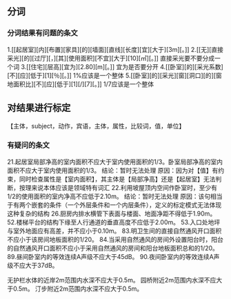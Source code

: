 ## 分词
### 分词结果有问题的条文
1.[[起居室][内][布置][家具][的][墙面][直线][长度][宜][大于][3m][。]]
2.[[无][直接采光][的][过厅][，][其][使用面积][不宜][大于][10][㎡][。]] 直接采光要不要分成一个词
3.[[住宅][层高][宜为][2.80][m][。]] 宜为是否要分开
4.[[卧室][的][采光系数][不][应][低于][1][％][。]] 1%应该是一个整体
5.[[卧室][的][采光][窗][洞口][的][窗地面积比][不][应][低于][1][/][7][。]] 1/7应该是一个整体

## 对结果进行标定
【主体，subject，动作，宾语，主体，属性，比较词，值，单位】

### 有疑问的条文
21.起居室局部净高的室内面积不应大于室内使用面积的1/3。卧室局部净高的室内面积不应大于室内使用面积的1/3。
	结论：暂时无法处理
	原因：因为对【值】有约束，同时检查属性是【室内面积】，其主体是【局部净高】还是【起居室】无法判断，按理来说本体应该是领域特有词汇
22.利用坡屋顶内空间作卧室时，至少有1/2的使用面积的室内净高不应低于2.10m。
	结论：暂时无法处理
	原因：该句相当于有两个嵌套的条件（一个外层条件和一个内层条件），定义的标定模式无法体现这种复杂的结构
26.厨房内排水横管下表面与楼面、地面净距不得低于1.90m。
52.楼梯平台的结构下缘至人行通道的垂直高度不应低于2.00m。
53.入口处地坪与室外地面应有高差，并不应小于0.10m。
83.明卫生间的直接自然通风开口面积不应小于该房间地板面积的1/20。
84.当采用自然通风的房间外设置阳台时，阳台的自然通风开口面积不应小于采用自然通风的房间和阳台地板面积总和的1/20。
89.昼间卧室内的等效连续A声级不应大于45dB。
90.夜间卧室内的等效连续A声级不应大于37dB。

无护栏水体的近岸2m范围内水深不应大于0.5m。
园桥附近2m范围内水深不应大于0.5m。
汀步附近2m范围内水深不应大于0.5m。
